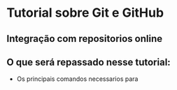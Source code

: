 # __Tutorial sobre Git e GitHub__
## Integração com repositorios online


## O que será repassado nesse tutorial:
- Os principais comandos necessarios para  